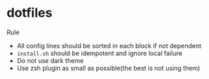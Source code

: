 # dotfiles

Rule
- All config lines should be sorted in each block if not dependent
- `install.sh` should be idempotent and ignore local failure
- Do not use dark theme
- Use zsh plugin as small as possible(the best is not using them)

